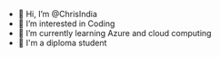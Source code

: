 - 👋 Hi, I’m @ChrisIndia
- 👀 I’m interested in Coding 
- 🌱 I’m currently learning Azure and cloud computing
- 🖤 I'm a diploma student 

<!---
ChrisIndia/ChrisIndia is a ✨ special ✨ repository because its `README.md` (this file) appears on your GitHub profile.
You can click the Preview link to take a look at your changes.
--->
